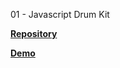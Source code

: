 01 - Javascript Drum Kit

**[Repository](https://github.com/pamelazoe/JS30/tree/01-drumkit/01%20-%20JavaScript%20Drum%20Kit)**

**[Demo](https://js30drumkit.netlify.com/)**